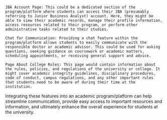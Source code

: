     JBA Account Page: This could be a dedicated section of the program/platform where students can access their JBA (presumably referring to Junior Business Analyst) account. Here, they might be able to view their academic records, manage their profile information, access resources related to their program, or perform other administrative tasks related to their studies.

    Chat for Communication: Providing a chat feature within the program/platform allows students to easily communicate with the responsible doctor or academic advisor. This could be used for asking questions, seeking guidance on coursework or academic matters, scheduling appointments, or receiving general support and advice.

    Page About College Rules: This page would contain information about the rules, policies, and regulations of the university or college. It might cover academic integrity guidelines, disciplinary procedures, code of conduct, campus regulations, and any other important rules that students need to be aware of during their time at the institution.

Integrating these features into an academic program/platform can help streamline communication, provide easy access to important resources and information, and ultimately enhance the overall experience for students at the university.
